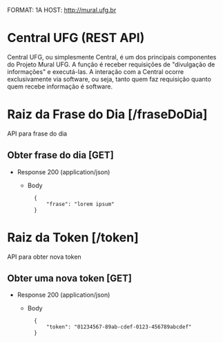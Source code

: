 FORMAT: 1A
HOST: http://mural.ufg.br

# Central UFG (REST API)
Central UFG, ou simplesmente Central, é um dos principais componentes do Projeto Mural UFG. 
A função é receber requisições de "divulgação de informações" e executá-las. 
A interação com a Central ocorre exclusivamente via software, ou seja, 
tanto quem faz requisição quanto quem recebe informação é software. 

# Raiz da Frase do Dia [/fraseDoDia]
API para frase do dia

## Obter frase do dia [GET]

+ Response 200 (application/json)
    + Body

            {
                "frase": "lorem ipsum"
            }

# Raiz da Token [/token]
API para obter nova token

## Obter uma nova token [GET]

+ Response 200 (application/json)
    + Body

            {
                "token": "01234567-89ab-cdef-0123-456789abcdef"
            }